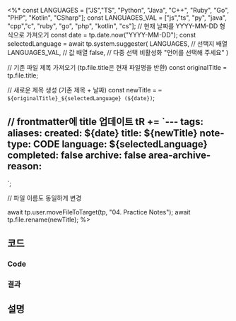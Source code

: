 <%*
  const LANGUAGES = ["JS","TS", "Python", "Java", "C++", "Ruby", "Go", "PHP", "Kotlin", "CSharp"];
  const LANGUAGES_VAL = ["js","ts", "py", "java", "cpp","c", "ruby", "go", "php", "kotlin", "cs"];
  // 현재 날짜를 YYYY-MM-DD 형식으로 가져오기
  const date = tp.date.now("YYYY-MM-DD");
  const selectedLanguage = await tp.system.suggester(
	  LANGUAGES, // 선택지 배열
	  LANGUAGES_VAL, // 값 배열
	  false, // 다중 선택 비활성화
	  "언어를 선택해 주세요"
  )
  
  // 기존 파일 제목 가져오기 (tp.file.title은 현재 파일명을 반환)
  const originalTitle = tp.file.title;
  
  // 새로운 제목 생성 (기존 제목 + 날짜)
  const newTitle = `⌨️ ${originalTitle}_${selectedLanguage} (${date})`;
  
  // frontmatter에 title 업데이트
  tR += `---
tags:
aliases: 
created: ${date}
title: ${newTitle}
note-type: CODE
language: ${selectedLanguage}
completed: false
archive: false
area-archive-reason:
---
`;
  
  // 파일 이름도 동일하게 변경
  
  await tp.user.moveFileToTarget(tp, "04. Practice Notes");
  await tp.file.rename(newTitle);
%>

## 코드

### Code

### 결과

## 설명